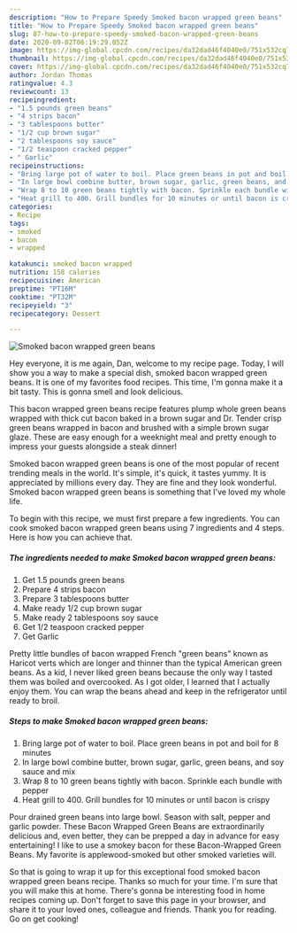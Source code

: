 ```yaml
---
description: "How to Prepare Speedy Smoked bacon wrapped green beans"
title: "How to Prepare Speedy Smoked bacon wrapped green beans"
slug: 87-how-to-prepare-speedy-smoked-bacon-wrapped-green-beans
date: 2020-09-02T06:19:29.052Z
image: https://img-global.cpcdn.com/recipes/da32dad46f4040e0/751x532cq70/smoked-bacon-wrapped-green-beans-recipe-main-photo.jpg
thumbnail: https://img-global.cpcdn.com/recipes/da32dad46f4040e0/751x532cq70/smoked-bacon-wrapped-green-beans-recipe-main-photo.jpg
cover: https://img-global.cpcdn.com/recipes/da32dad46f4040e0/751x532cq70/smoked-bacon-wrapped-green-beans-recipe-main-photo.jpg
author: Jordan Thomas
ratingvalue: 4.3
reviewcount: 13
recipeingredient:
- "1.5 pounds green beans"
- "4 strips bacon"
- "3 tablespoons butter"
- "1/2 cup brown sugar"
- "2 tablespoons soy sauce"
- "1/2 teaspoon cracked pepper"
- " Garlic"
recipeinstructions:
- "Bring large pot of water to boil. Place green beans in pot and boil for 8 minutes"
- "In large bowl combine butter, brown sugar, garlic, green beans, and soy sauce and mix"
- "Wrap 8 to 10 green beans tightly with bacon. Sprinkle each bundle with pepper"
- "Heat grill to 400. Grill bundles for 10 minutes or until bacon is crispy"
categories:
- Recipe
tags:
- smoked
- bacon
- wrapped

katakunci: smoked bacon wrapped 
nutrition: 158 calories
recipecuisine: American
preptime: "PT16M"
cooktime: "PT32M"
recipeyield: "3"
recipecategory: Dessert

---
```



![Smoked bacon wrapped green beans](https://img-global.cpcdn.com/recipes/da32dad46f4040e0/751x532cq70/smoked-bacon-wrapped-green-beans-recipe-main-photo.jpg)

Hey everyone, it is me again, Dan, welcome to my recipe page. Today, I will show you a way to make a special dish, smoked bacon wrapped green beans. It is one of my favorites food recipes. This time, I'm gonna make it a bit tasty. This is gonna smell and look delicious.

This bacon wrapped green beans recipe features plump whole green beans wrapped with thick cut bacon baked in a brown sugar and Dr. Tender crisp green beans wrapped in bacon and brushed with a simple brown sugar glaze. These are easy enough for a weeknight meal and pretty enough to impress your guests alongside a steak dinner!

Smoked bacon wrapped green beans is one of the most popular of recent trending meals in the world. It's simple, it's quick, it tastes yummy. It is appreciated by millions every day. They are fine and they look wonderful. Smoked bacon wrapped green beans is something that I've loved my whole life.


To begin with this recipe, we must first prepare a few ingredients. You can cook smoked bacon wrapped green beans using 7 ingredients and 4 steps. Here is how you can achieve that.

<!--inarticleads1-->

##### The ingredients needed to make Smoked bacon wrapped green beans:

1. Get 1.5 pounds green beans
1. Prepare 4 strips bacon
1. Prepare 3 tablespoons butter
1. Make ready 1/2 cup brown sugar
1. Make ready 2 tablespoons soy sauce
1. Get 1/2 teaspoon cracked pepper
1. Get  Garlic


Pretty little bundles of bacon wrapped French &#34;green beans&#34; known as Haricot verts which are longer and thinner than the typical American green beans. As a kid, I never liked green beans because the only way I tasted them was boiled and overcooked. As I got older, I learned that I actually enjoy them. You can wrap the beans ahead and keep in the refrigerator until ready to broil. 

<!--inarticleads2-->

##### Steps to make Smoked bacon wrapped green beans:

1. Bring large pot of water to boil. Place green beans in pot and boil for 8 minutes
1. In large bowl combine butter, brown sugar, garlic, green beans, and soy sauce and mix
1. Wrap 8 to 10 green beans tightly with bacon. Sprinkle each bundle with pepper
1. Heat grill to 400. Grill bundles for 10 minutes or until bacon is crispy


Pour drained green beans into large bowl. Season with salt, pepper and garlic powder. These Bacon Wrapped Green Beans are extraordinarily delicious and, even better, they can be prepped a day in advance for easy entertaining! I like to use a smokey bacon for these Bacon-Wrapped Green Beans. My favorite is applewood-smoked but other smoked varieties will. 

So that is going to wrap it up for this exceptional food smoked bacon wrapped green beans recipe. Thanks so much for your time. I'm sure that you will make this at home. There's gonna be interesting food in home recipes coming up. Don't forget to save this page in your browser, and share it to your loved ones, colleague and friends. Thank you for reading. Go on get cooking!
